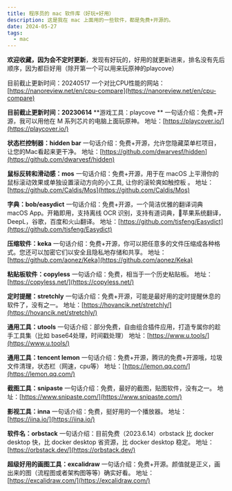```yaml
---
title: 程序员的 mac 软件库（好玩+好用）
description: 这是我在 mac 上面用的一些软件，都是免费+开源的。
date: 2024-05-27
tags:
  - mac
---
```


**欢迎收藏，因为会不定时更新**，发现有好玩的，好用的就更新进来，排名没有先后顺序，因为都巨好用（除开第一个可以用来玩原神的playcove）

目前截止更新时间：20240517
一个对比CPU性能的网站：[https://nanoreview.net/en/cpu-compare](https://nanoreview.net/en/cpu-compare)

**目前截止更新时间：20230614**
**游戏工具：playcove **
一句话介绍：免费+开源，我可以用他在 M 系列芯片的电脑上面玩原神。
地址：[https://playcover.io/](https://playcover.io/)

**状态栏控制器：hidden bar**
一句话介绍：免费+开源，允许您隐藏菜单栏项目，让您的Mac看起来更干净。
地址：[https://github.com/dwarvesf/hidden](https://github.com/dwarvesf/hidden)

**鼠标反转和滑动感：mos**
一句话介绍：免费+开源，用于在 macOS 上平滑你的鼠标滚动效果或单独设置滚动方向的小工具, 让你的滚轮爽如触控板 。
地址：[https://github.com/Caldis/Mos](https://github.com/Caldis/Mos)

**字典：bob/easydict**
一句话介绍：免费+开源，一个简洁优雅的翻译词典 macOS App。开箱即用，支持离线 OCR 识别，支持有道词典，🍎苹果系统翻译，DeepL，谷歌，百度和火山翻译。
地址：[https://github.com/tisfeng/Easydict](https://github.com/tisfeng/Easydict)

**压缩软件：keka**
一句话介绍：免费+开源，你可以把任意多的文件压缩成各种格式。您还可以加密它们以安全且隐私地存储和共享。
地址：[https://github.com/aonez/Keka](https://github.com/aonez/Keka)

**粘贴板软件：copyless**
一句话介绍：免费，相当于一个历史粘贴板。
地址：[https://copyless.net/](https://copyless.net/)

**定时提醒：stretchly**
一句话介绍：免费+开源，可能是最好用的定时提醒休息的 软件了，没有之一。
地址：[https://hovancik.net/stretchly/](https://hovancik.net/stretchly/)

**通用工具：utools**
一句话介绍：部分免费，自由组合插件应用，打造专属你的趁手工具集（比如 base64处理，时间戳处理）
地址：[https://www.u.tools/](https://www.u.tools/)

**通用工具：tencent lemon**
一句话介绍：免费+开源，腾讯的免费+开源哦，垃圾文件清理，状态栏（网速，cpu等）
地址：[https://lemon.qq.com/](https://lemon.qq.com/)

**截图工具：snipaste**
一句话介绍：免费，最好的截图，贴图软件，没有之一。
地址：[https://www.snipaste.com/](https://www.snipaste.com/)

**影视工具：inna**
一句话介绍：免费，挺好用的一个播放器。
地址：[https://iina.io/](https://iina.io/)

**软件名：orbstack**
一句话介绍：目前免费（2023.6.14）orbstack 比 docker desktop 快，比 docker desktop 省资源，比 docker desktop 稳定。
地址：[https://orbstack.dev/](https://orbstack.dev/)

**超级好用的画图工具：excalidraw**
一句话介绍：免费+开源。颜值就是正义，画出来的图（流程图或者架构图等等）确实好看。
地址：[https://excalidraw.com/](https://excalidraw.com/)
